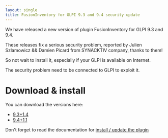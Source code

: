 ```yaml
---
layout: single
title: FusionInventory for GLPI 9.3 and 9.4 security update
---
```


We have released a new version of plugin FusionInventory for GLPI 9.3 and 9.4.

These releases fix a serious security problem, reported by Julien Szlamowicz && Damien Picard from SYNACKTIV company, thanks to them!


So not wait to install it, especially if your GLPI is available on Internet. 

The security problem need to be connected to GLPI to exploit it.


# Download & install

You can download the versions here: 

* [9.3+1.4](https://github.com/fusioninventory/fusioninventory-for-glpi/releases/tag/glpi9.3%2B1.4)
* [9.4+1.1](https://github.com/fusioninventory/fusioninventory-for-glpi/releases/tag/glpi9.4%2B1.1)


Don't forget to read the documentation for [install / update the plugin](https://documentation.fusioninventory.org/%20FusionInventory_for_GLPI/%20%20Installation%20%26%20update/1.installation/)

